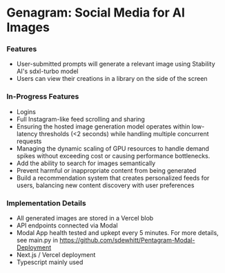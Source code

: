 # Genagram: Social Media for AI Images

### Features
- User-submitted prompts will generate a relevant image using Stability AI's sdxl-turbo model
- Users can view their creations in a library on the side of the screen

### In-Progress Features
- Logins
- Full Instagram-like feed scrolling and sharing
- Ensuring the hosted image generation model operates within low-latency thresholds (<2 seconds) while handling multiple concurrent requests
- Managing the dynamic scaling of GPU resources to handle demand spikes without exceeding cost or causing performance bottlenecks.
- Add the ability to search for images semantically
- Prevent harmful or inappropriate content from being generated
- Build a recommendation system that creates personalized feeds for users, balancing new content discovery with user preferences

### Implementation Details
- All generated images are stored in a Vercel blob
- API endpoints connected via Modal
- Modal App health tested and upkept every 5 minutes. For more details, see main.py in https://github.com/sdewhitt/Pentagram-Modal-Deployment
- Next.js / Vercel deployment
- Typescript mainly used
